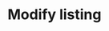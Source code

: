 ---
layout: guides
title: Modify listing
categories: 
- Listing
- Manage Listings
- Orders
- Manage Questions
- Notifications
menu: 
- Sellers &amp; Integrators
tags: 
- Manage Listings
---